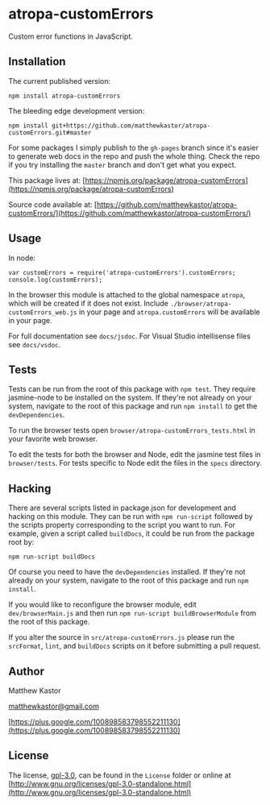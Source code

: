 # atropa-customErrors

Custom error functions in JavaScript.

## Installation

The current published version:

```
npm install atropa-customErrors
```

The bleeding edge development version:

```
npm install git+https://github.com/matthewkastor/atropa-customErrors.git#master
```

For some packages I simply publish to the `gh-pages` branch since it's easier to
 generate web docs in the repo and push the whole thing. Check the repo
 if you try installing the `master` branch and don't get what you expect.

This package lives at: [https://npmjs.org/package/atropa-customErrors](https://npmjs.org/package/atropa-customErrors)

Source code available at: [https://github.com/matthewkastor/atropa-customErrors/](https://github.com/matthewkastor/atropa-customErrors/)

## Usage

In node:

```
var customErrors = require('atropa-customErrors').customErrors;
console.log(customErrors);
```

In the browser this module is attached to the global namespace `atropa`, which
 will be created if it does not exist.
 Include `./browser/atropa-customErrors_web.js` in your page and
 `atropa.customErrors` will be available in your page.

For full documentation see `docs/jsdoc`. For Visual Studio intellisense files
 see `docs/vsdoc`.

## Tests

Tests can be run from the root of this package with `npm test`. They require
 jasmine-node to be installed on the system. If they're not
 already on your system, navigate to the root of this package and run
 `npm install` to get the `devDependencies`.

To run the browser tests open `browser/atropa-customErrors_tests.html` in your
 favorite web browser.

To edit the tests for both the browser and Node, edit the jasmine test files in
 `browser/tests`. For tests specific to Node edit the files in the `specs`
 directory.

## Hacking

There are several scripts listed in package.json for development and
 hacking on this module. They can be run with `npm run-script` followed by the
 scripts property corresponding to the script you want to run. For example,
 given a script called `buildDocs`, it could be run from the package root by:

```
npm run-script buildDocs
```

Of course you need to have the `devDependencies` installed. If they're not
 already on your system, navigate to the root of this package and run
 `npm install`.

If you would like to reconfigure the browser module, edit `dev/browserMain.js`
 and then run `npm run-script buildBrowserModule` from the root of this package.

If you alter the source in `src/atropa-customErrors.js` please run the
 `srcFormat`, `lint`, and `buildDocs` scripts on it before submitting a pull
 request.

## Author

Matthew Kastor

[matthewkastor@gmail.com](mailto:matthewkastor@gmail.com)

[https://plus.google.com/100898583798552211130](https://plus.google.com/100898583798552211130)

## License

The license, [gpl-3.0](http://www.gnu.org/licenses/gpl-3.0-standalone.html), can be found in the
 `License` folder or online at [http://www.gnu.org/licenses/gpl-3.0-standalone.html](http://www.gnu.org/licenses/gpl-3.0-standalone.html)
